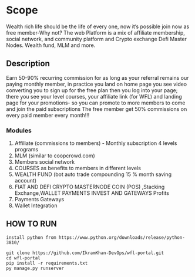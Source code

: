 # Scope
Wealth rich life should be the life of every one, now it’s possible join now as free member-Why not? The web Platform is a mix of affiliate membership, social network, and community platform and Crypto exchange Defi Master Nodes. Wealth fund, MLM and more.

## Description
Earn 50-90% recurring commission for as long as your referral remains our paying monthly member, in practice you land on home page you see video converting you to sign up for the free plan then you log into your page; there you see your level courses, your affiliate link (for WFL) and landing page for your promotions- so you can promote to more members to come and join the paid subscriptions The free member get 50% commissions on every paid member every month!!!

### Modules
1. Affiliate (commissions to members) - Monthly subscription 4 levels programs
2. MLM (similar to coopcrowd.com)
3. Members social network
4. COURSES as benefits to members in different levels
5. WEALTH FUND (bot auto trade compounding 15 % month saving account)
6. FIAT AND DEFI CRYPTO MASTERNODE COIN (POS) ,Stacking Exchange,WALLET PAYMENTS INVEST AND GATEWAYS Profits
7. Payments Gateways
8. Wallet Integration

## HOW TO RUN
```
install python from https://www.python.org/downloads/release/python-3810/

git clone https://github.com/IkramKhan-DevOps/wfl-portal.git
cd wfl-portal
pip install -r requirements.txt
py manage.py runserver
```